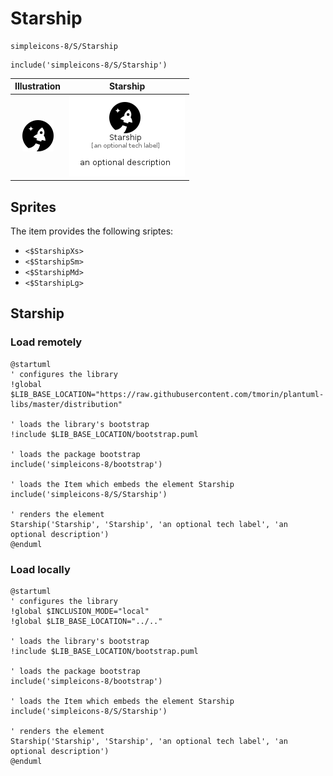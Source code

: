 # Starship


```text
simpleicons-8/S/Starship
```

```text
include('simpleicons-8/S/Starship')
```



| Illustration | Starship |
| :---: | :---: |
| ![illustration for Illustration](../../simpleicons-8/S/Starship.png) | ![illustration for Starship](../../simpleicons-8/S/Starship.Local.png) |



## Sprites
The item provides the following sriptes:

- `<$StarshipXs>`
- `<$StarshipSm>`
- `<$StarshipMd>`
- `<$StarshipLg>`





## Starship

### Load remotely
```plantuml
@startuml
' configures the library
!global $LIB_BASE_LOCATION="https://raw.githubusercontent.com/tmorin/plantuml-libs/master/distribution"

' loads the library's bootstrap
!include $LIB_BASE_LOCATION/bootstrap.puml

' loads the package bootstrap
include('simpleicons-8/bootstrap')

' loads the Item which embeds the element Starship
include('simpleicons-8/S/Starship')

' renders the element
Starship('Starship', 'Starship', 'an optional tech label', 'an optional description')
@enduml
```

### Load locally
```plantuml
@startuml
' configures the library
!global $INCLUSION_MODE="local"
!global $LIB_BASE_LOCATION="../.."

' loads the library's bootstrap
!include $LIB_BASE_LOCATION/bootstrap.puml

' loads the package bootstrap
include('simpleicons-8/bootstrap')

' loads the Item which embeds the element Starship
include('simpleicons-8/S/Starship')

' renders the element
Starship('Starship', 'Starship', 'an optional tech label', 'an optional description')
@enduml
```

